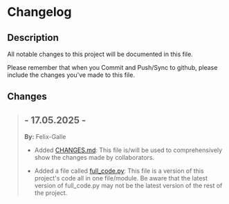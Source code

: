 # Changelog

## Description

All notable changes to this project will be documented in this file.

Please remember that when you Commit and Push/Sync to github, please include the changes you've made to this file.

## Changes

> ## - 17.05.2025 -
>
> __By:__ Felix-Galle
>
> - Added [CHANGES.md](https://github.com/Felix-Galle/V-Engine/CHANGES.md):
> This file is/will be used to comprehensively show the changes made by collaborators.
>
> - Added a file called [full_code.py](https://github.com/Felix-Galle/V-Engine/full_code.py):
> This file is a version of this project's code all in one file/module.
> Be aware that the latest version of full_code.py may not be the latest version of the rest of the project.
>
